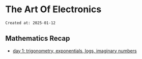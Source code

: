 # The Art Of Electronics

```
Created at: 2025-01-12
```

## Mathematics Recap

- [day 1: trigonometry, exponentials, logs, imaginary numbers](books/the_art_of_electronics/day_1.md)
